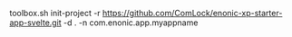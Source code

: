 

  toolbox.sh init-project -r https://github.com/ComLock/enonic-xp-starter-app-svelte.git -d . -n com.enonic.app.myappname
